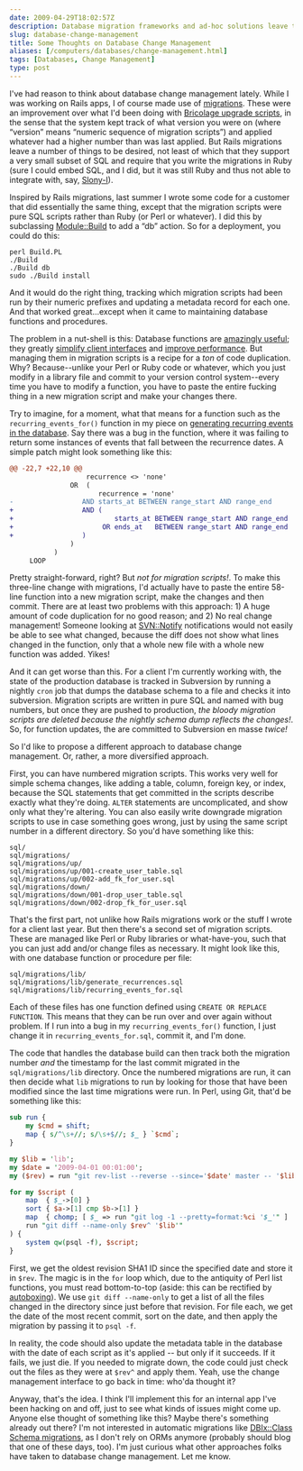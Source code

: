 ```yaml
--- 
date: 2009-04-29T18:02:57Z
description: Database migration frameworks and ad-hoc solutions leave things…wanting. Herein lie some preliminary thoughts on how to solve this problem.
slug: database-change-management
title: Some Thoughts on Database Change Management
aliases: [/computers/databases/change-management.html]
tags: [Databases, Change Management]
type: post
---
```


I've had reason to think about database change management lately. While I was
working on Rails apps, I of course made use of [migrations]. These were an
improvement over what I'd been doing with [Bricolage upgrade scripts], in the
sense that the system kept track of what version you were on (where “version”
means “numeric sequence of migration scripts”) and applied whatever had a higher
number than was last applied. But Rails migrations leave a number of things to
be desired, not least of which that they support a very small subset of SQL and
require that you write the migrations in Ruby (sure I could embed SQL, and I
did, but it was still Ruby and thus not able to integrate with, say, [Slony-I]).

Inspired by Rails migrations, last summer I wrote some code for a customer that
did essentially the same thing, except that the migration scripts were pure SQL
scripts rather than Ruby (or Perl or whatever). I did this by subclassing
[Module::Build] to add a “db” action. So for a deployment, you could do this:

    perl Build.PL
    ./Build
    ./Build db
    sudo ./Build install

And it would do the right thing, tracking which migration scripts had been run
by their numeric prefixes and updating a metadata record for each one. And that
worked great…except when it came to maintaining database functions and
procedures.

The problem in a nut-shell is this: Database functions are [amazingly useful];
they greatly [simplify client interfaces] and [improve performance]. But
managing them in migration scripts is a recipe for a *ton* of code duplication.
Why? Because--unlike your Perl or Ruby code or whatever, which you just modify
in a library file and commit to your version control system--every time you have
to modify a function, you have to paste the entire fucking thing in a new
migration script and make your changes there.

Try to imagine, for a moment, what that means for a function such as the
`recurring_events_for()` function in my piece on [generating recurring events in
the database][amazingly useful]. Say there was a bug in the function, where it
was failing to return some instances of events that fall between the recurrence
dates. A simple patch might look something like this:

``` diff
@@ -22,7 +22,10 @@
                   recurrence <> 'none'
               OR  (
                      recurrence = 'none'
-                 AND starts_at BETWEEN range_start AND range_end
+                 AND (
+                         starts_at BETWEEN range_start AND range_end
+                      OR ends_at   BETWEEN range_start AND range_end
+                 )
               )
           )
     LOOP
```

Pretty straight-forward, right? But *not for migration scripts!*. To make this
three-line change with migrations, I'd actually have to paste the entire 58-line
function into a new migration script, make the changes and then commit. There
are at least two problems with this approach: 1) A huge amount of code
duplication for no good reason; and 2) No real change management! Someone
looking at [SVN::Notify] notifications would not easily be able to see what
changed, because the diff does not show what lines changed in the function, only
that a whole new file with a whole new function was added. Yikes!

And it can get worse than this. For a client I'm currently working with, the
state of the production database is tracked in Subversion by running a nightly
`cron` job that dumps the database schema to a file and checks it into
subversion. Migration scripts are written in pure SQL and named with bug
numbers, but once they are pushed to production, *the bloody migration scripts
are deleted because the nightly schema dump reflects the changes!*. So, for
function updates, the are committed to Subversion en masse *twice!*

So I'd like to propose a different approach to database change management. Or,
rather, a more diversified approach.

First, you can have numbered migration scripts. This works very well for simple
schema changes, like adding a table, column, foreign key, or index, because the
SQL statements that get committed in the scripts describe exactly what they're
doing. `ALTER` statements are uncomplicated, and show only what they're
altering. You can also easily write downgrade migration scripts to use in case
something goes wrong, just by using the same script number in a different
directory. So you'd have something like this:

    sql/
    sql/migrations/
    sql/migrations/up/
    sql/migrations/up/001-create_user_table.sql
    sql/migrations/up/002-add_fk_for_user.sql
    sql/migrations/down/
    sql/migrations/down/001-drop_user_table.sql
    sql/migrations/down/002-drop_fk_for_user.sql

That's the first part, not unlike how Rails migrations work or the stuff I wrote
for a client last year. But then there's a second set of migration scripts.
These are managed like Perl or Ruby libraries or what-have-you, such that you
can just add and/or change files as necessary. It might look like this, with one
database function or procedure per file:

    sql/migrations/lib/
    sql/migrations/lib/generate_recurrences.sql
    sql/migrations/lib/recurring_events_for.sql

Each of these files has one function defined using `CREATE OR REPLACE FUNCTION`.
This means that they can be run over and over again without problem. If I run
into a bug in my `recurring_events_for()` function, I just change it in
`recurring_events_for.sql`, commit it, and I'm done.

The code that handles the database build can then track both the migration
number *and* the timestamp for the last commit migrated in the
`sql/migrations/lib` directory. Once the numbered migrations are run, it can
then decide what `lib` migrations to run by looking for those that have been
modified since the last time migrations were run. In Perl, using Git, that'd be
something like this:

``` perl
sub run {
    my $cmd = shift;
    map { s/^\s+//; s/\s+$//; $_ } `$cmd`;
}

my $lib = 'lib';
my $date = '2009-04-01 00:01:00';
my ($rev) = run "git rev-list --reverse --since='$date' master -- '$lib'";

for my $script (
    map  { $_->[0] }
    sort { $a->[1] cmp $b->[1] }
    map  { chomp; [ $_ => run "git log -1 --pretty=format:%ci '$_'" ]  }
    run "git diff --name-only $rev^ '$lib'"
) {
    system qw(psql -f), $script;
}
```

First, we get the oldest revision SHA1 ID since the specified date and store it
in `$rev`. The magic is in the `for` loop which, due to the antiquity of Perl
list functions, you must read bottom-to-top (aside: this can be rectified by
[autoboxing]). We use `git diff --name-only` to get a list of all the files
changed in the directory since just before that revision. For file each, we get
the date of the most recent commit, sort on the date, and then apply the
migration by passing it to `psql -f`.

In reality, the code should also update the metadata table in the database with
the date of each script as it's applied -- but only if it succeeds. If it fails,
we just die. If you needed to migrate down, the code could just check out the
files as they were at `$rev^` and apply them. Yeah, use the change management
interface to go back in time: who'da thought it?

Anyway, that's the idea. I think I'll implement this for an internal app I've
been hacking on and off, just to see what kinds of issues might come up. Anyone
else thought of something like this? Maybe there's something already out there?
I'm not interested in automatic migrations like [DBIx::Class Schema migrations],
as I don't rely on ORMs anymore (probably should blog that one of these days,
too). I'm just curious what other approaches folks have taken to database change
management. Let me know.

  [migrations]: http://guides.rubyonrails.org/migrations.html
    "RailsGuides: Migrations"
  [Bricolage upgrade scripts]: http://github.com/bricoleurs/bricolage/tree/master/inst/upgrade
    "Bricolage Upgrade Scripts"
  [Slony-I]: http://www.slony.info/
  [Module::Build]: https://metacpan.org/dist/Module-Build/
    "Module::Build on CPAN"
  [amazingly useful]: /computers/databases/postgresql/recurring_events.html
    "Just a Theory: “How to Generate Recurring Events in the Database”"
  [simplify client interfaces]: http://www.onlamp.com/pub/a/onlamp/2006/06/29/many-to-many-with-plpgsql.html
    "O’Reilly ONLamp: “Managing Many-to-Many Relationships with PL/pgSQL”"
  [improve performance]: http://www.oreillynet.com/pub/a/databases/2006/09/07/plpgsql-batch-updates.html
    "O’Reilly Databases: “Batch Updates with PL/pgSQL”"
  [SVN::Notify]: https://metacpan.org/dist/SVN-Notify/ "SVN::Notify on CPAN"
  [autoboxing]: https://metacpan.org/pod/autobox "autobox on CPAN"
  [DBIx::Class Schema migrations]: https://metacpan.org/pod/DBIx::Class::Migration
    "Introduction to DBIx::Class::Schema"
